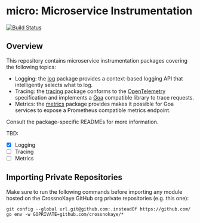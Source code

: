 # micro: Microservice Instrumentation

[![Build Status](https://github.com/crossnokaye/micro/workflows/CI/badge.svg?branch=main&event=push)](https://github.com/crossnokaye/micro/actions?query=branch%3Amain+event%3Apush)

## Overview

This repository contains microservice instrumentation packages covering the
following topics:

* Logging: the [log](log/) package provides a context-based logging API that
  intelligently selects what to log.
* Tracing: the [tracing](tracing/) package conforms to the
  [OpenTelemetry](https://opentelemetry.io/) specification and implements a
  [Goa](https://goa.design) compatible library to trace requests.
* Metrics: the [metrics](metrics/) package provides makes it possible for Goa
  services to expose a Prometheus compatible metrics endpoint.

Consult the package-specific READMEs for more information.

TBD:
- [x] Logging
- [ ] Tracing
- [ ] Metrics

## Importing Private Repositories

Make sure to run the following commands before importing any module hosted on
the CrossnoKaye GitHub org private repositories (e.g. this one):

```
git config --global url.git@github.com:.insteadOf https://github.com/
go env -w GOPRIVATE=github.com/crossnokaye/*
```